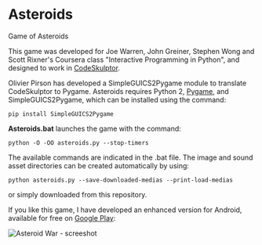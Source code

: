 # Asteroids
Game of Asteroids

This game was developed for Joe Warren, John Greiner, Stephen Wong and Scott Rixner's Coursera class "Interactive Programming in Python", and designed to work in [CodeSkulptor](https://www.codeskulptor.org).

Olivier Pirson has developed a SimpleGUICS2Pygame module to translate CodeSkulptor to Pygame. Asteroids requires Python 2, [Pygame](https://www.pygame.org/download.shtm), and SimpleGUICS2Pygame, which can be installed using the command:

    pip install SimpleGUICS2Pygame

**Asteroids.bat** launches the game with the command:

    python -O -OO asteroids.py --stop-timers
The available commands are indicated in the .bat file.
The image and sound asset directories can be created automatically by using:

    python asteroids.py --save-downloaded-medias --print-load-medias

or simply downloaded from this repository.


If you like this game, I have developed an enhanced version for Android, available for free on [Google Play](https://play.google.com/store/apps/details?id=arnaud.desombre.asteroidwarfree):

![Asteroid War - screeshot](https://lh4.ggpht.com/5cyx5tUocH09zi6kMsv75kGYhlPr-OYphOw-mMHmwJKkOOVSE9xFRx4WPx0lqa177B8=h310)

